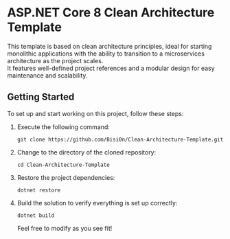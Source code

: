# ASP.NET Core 8 Clean Architecture Template

This template is based on clean architecture principles, ideal for starting monolithic applications with the ability to transition to a microservices architecture as the project scales. <br>It features well-defined project references and a modular design for easy maintenance and scalability.

## Getting Started

To set up and start working on this project, follow these steps:

1. Execute the following command:
   ```
   git clone https://github.com/Bisi0n/Clean-Architecture-Template.git
   ```
  
2. Change to the directory of the cloned repository:
   ```
   cd Clean-Architecture-Template
   ```
3. Restore the project dependencies:
   ```
   dotnet restore
   ```
4. Build the solution to verify everything is set up correctly:
   ```
   dotnet build
   ```
   Feel free to modify as you see fit!
